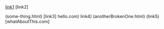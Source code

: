[link1](https://google.com)
[link2]             














(some-thing.html)
[link3] hello.com)
link4] (anotherBrokenOne.html)
(link5) [whatAboutThis.com]